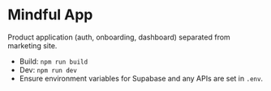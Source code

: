 # Mindful App

Product application (auth, onboarding, dashboard) separated from marketing site.
- Build: `npm run build`
- Dev: `npm run dev`
- Ensure environment variables for Supabase and any APIs are set in `.env`.